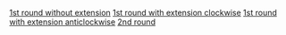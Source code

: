 [1st round without extension](https://youtu.be/-bgqO8JgHx8?si=pxmdb6lEEGzBUjJm)
[1st round with extension clockwise](https://www.youtube.com/watch?v=EE9kCb6FeC4)
[1st round with extension anticlockwise](https://www.youtube.com/watch?v=4fRJ8GiR7wA)
[2nd round ](https://youtu.be/HLnZDZ0j4t8)
